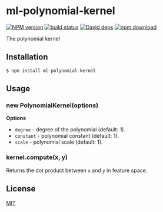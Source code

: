 # ml-polynomial-kernel

  [![NPM version][npm-image]][npm-url]
  [![build status][travis-image]][travis-url]
  [![David deps][david-image]][david-url]
  [![npm download][download-image]][download-url]

The polynomial kernel

## Installation

`$ npm install ml-polynomial-kernel`

## Usage

### new PolynomialKernel(options)

__Options__

* `degree` - degree of the polynomial (default: 1).
* `constant` - polynomial constant (default: 1).
* `scale` - polynomial scale (default: 1).

### kernel.compute(x, y)

Returns the dot product between `x` and `y` in feature space.

## License

  [MIT](./LICENSE)

[npm-image]: https://img.shields.io/npm/v/ml-polynomial-kernel.svg?style=flat-square
[npm-url]: https://npmjs.org/package/ml-polynomial-kernel
[travis-image]: https://img.shields.io/travis/mljs/polynomial-kernel/master.svg?style=flat-square
[travis-url]: https://travis-ci.org/mljs/polynomial-kernel
[david-image]: https://img.shields.io/david/mljs/polynomial-kernel.svg?style=flat-square
[david-url]: https://david-dm.org/mljs/polynomial-kernel
[download-image]: https://img.shields.io/npm/dm/ml-polynomial-kernel.svg?style=flat-square
[download-url]: https://npmjs.org/package/ml-polynomial-kernel
